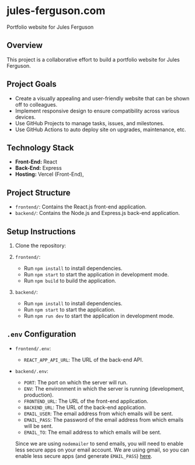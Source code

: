 # jules-ferguson.com
Portfolio website for Jules Ferguson

## Overview
This project is a collaborative effort to build a portfolio website for Jules Ferguson.

## Project Goals
- Create a visually appealing and user-friendly website that can be shown off to colleagues.
- Implement responsive design to ensure compatibility across various devices.
- Use GitHub Projects to manage tasks, issues, and milestones.
- Use GitHub Actions to auto deploy site on upgrades, maintenance, etc.

## Technology Stack
- **Front-End:** React
- **Back-End:** Express
- **Hosting:** Vercel (Front-End),

## Project Structure
- `frontend/`: Contains the React.js front-end application.
- `backend/`: Contains the Node.js and Express.js back-end application.

## Setup Instructions
1. Clone the repository:
2. `frontend/`:
    - Run `npm install` to install dependencies.
    - Run `npm start` to start the application in development mode.
    - Run `npm build` to build the application.

3. `backend/`:
    - Run `npm install` to install dependencies.
    - Run `npm start` to start the application.
    - Run `npm run dev` to start the application in development mode.

## `.env` Configuration
- `frontend/.env`:
    - `REACT_APP_API_URL`: The URL of the back-end API.
- `backend/.env`:
   - `PORT`: The port on which the server will run.
   - `ENV`: The environment in which the server is running (development, production).
   - `FRONTEND_URL`: The URL of the front-end application.
   - `BACKEND_URL`: The URL of the back-end application.
   - `EMAIL_USER`: The email address from which emails will be sent.
   - `EMAIL_PASS`: The password of the email address from which emails will be sent.
   - `EMAIL_TO`: The email address to which emails will be sent.

   Since we are using `nodemailer` to send emails, you will need to enable less secure apps on your email account.
   We are using gmail, so you can enable less secure apps (and generate `EMAIL_PASS`) [here](https://myaccount.google.com/lesssecureapps).
